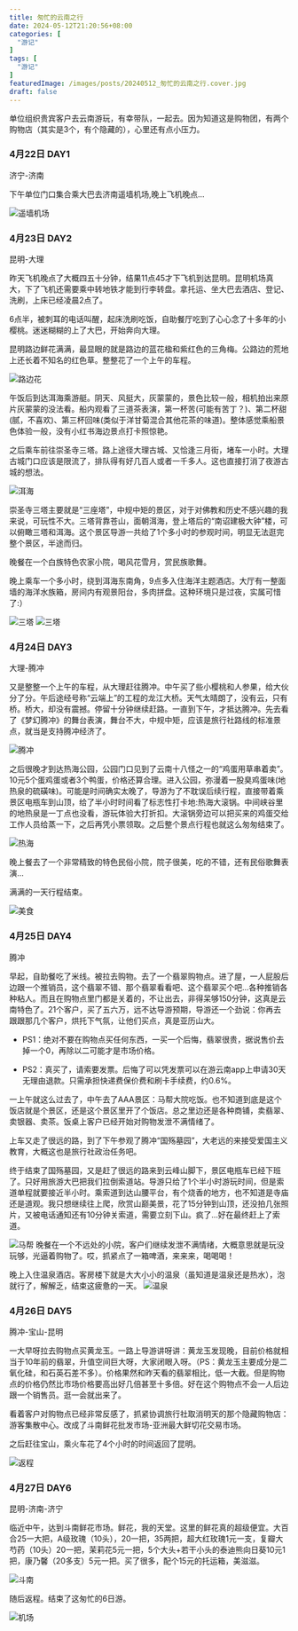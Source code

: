 ```yaml
---
title: 匆忙的云南之行
date: 2024-05-12T21:20:56+08:00
categories: [
  "游记"
]
tags: [
  "游记"
]
featuredImage: /images/posts/20240512_匆忙的云南之行.cover.jpg
draft: false
---
```


单位组织贵宾客户去云南游玩，有幸带队，一起去。因为知道这是购物团，有两个购物店（其实是3个，有个隐藏的），心里还有点小压力。
### 4月22日 DAY1
济宁-济南

下午单位门口集合乘大巴去济南遥墙机场,晚上飞机晚点...

![遥墙机场](/images/posts/20240512_匆忙的云南之行.day1.机场.jpg)


### 4月23日 DAY2
昆明-大理

昨天飞机晚点了大概四五十分钟，结果11点45才下飞机到达昆明。昆明机场真大，下了飞机还需要乘中转地铁才能到行李转盘。拿托运、坐大巴去酒店、登记、洗刷，上床已经凌晨2点了。

6点半，被刺耳的电话叫醒，起床洗刷吃饭，自助餐厅吃到了心心念了十多年的小樱桃。迷迷糊糊的上了大巴，开始奔向大理。

昆明路边鲜花满满，最显眼的就是路边的蓝花楹和紫红色的三角梅。公路边的荒地上还长着不知名的红色草。整整花了一个上午的车程。

![路边花](/images/posts/20240512_匆忙的云南之行.day2.路边花.jpg)

午饭后到达洱海乘游艇。阴天、风挺大，灰蒙蒙的，景色比较一般，相机拍出来原片灰蒙蒙的没法看。船内观看了三道茶表演，第一杯苦(可能有苦丁？)、第二杯甜(腻，不喜欢)、第三杯回味(类似于洋甘菊混合其他花茶的味道)。整体感觉乘船景色体验一般，没有小红书海边景点打卡照惊艳。

之后乘车前往崇圣寺三塔。路上途径大理古城、又恰逢三月街，堵车一小时。大理古城门口应该是限流了，排队得有好几百人或者一千多人。这也直接打消了夜游古城的想法。

![洱海](/images/posts/20240512_匆忙的云南之行.day2.洱海.jpg)

崇圣寺三塔主要就是“三座塔”，中规中矩的景区，对于对佛教和历史不感兴趣的我来说，可玩性不大。三塔背靠苍山，面朝洱海，登上塔后的“南诏建极大钟”楼，可以俯瞰三塔和洱海。这个景区导游一共给了1个多小时的参观时间，明显无法逛完整个景区，半途而归。

晚餐在一个白族特色农家小院，喝风花雪月，赏民族歌舞。

晚上乘车一个多小时，绕到洱海东南角，9点多入住海洋主题酒店。大厅有一整面墙的海洋水族箱，房间内有观景阳台，多肉拼盘。这种环境只是过夜，实属可惜了:）

![三塔](/images/posts/20240512_匆忙的云南之行.day2.三塔.jpg)
![三塔](/images/posts/20240512_匆忙的云南之行.day2.吃住.jpg)
### 4月24日 DAY3
大理-腾冲

又是整整一个上午的车程，从大理赶往腾冲。中午买了些小樱桃和人参果，给大伙分了分。午后途经号称“云端上”的工程的龙江大桥。天气太晴朗了，没有云，只有桥。桥大，却没有震撼。停留十分钟继续赶路。一直到下午，才抵达腾冲。先去看了《梦幻腾冲》的舞台表演，舞台不大，中规中矩，应该是旅行社路线的标准景点，就当是支持腾冲经济了。

![腾冲](/images/posts/20240512_匆忙的云南之行.day3.腾冲.jpg)

之后很晚才到达热海公园，公园门口见到了云南十八怪之一的“鸡蛋用草串着卖”。10元5个蛋鸡蛋或者3个鸭蛋，价格还算合理。进入公园，弥漫着一股臭鸡蛋味(地热泉的硫磺味)。可能是时间确实太晚了，导游为了不耽误后续行程，直接带着乘景区电瓶车到山顶，给了半小时时间看了标志性打卡地:热海大滚锅。中间峡谷里的地热泉是一丁点也没看，游玩体验大打折扣。大滚锅旁边可以把买来的鸡蛋交给工作人员给蒸一下，之后再凭小票领取。之后整个景点行程也就这么匆匆结束了。

![热海](/images/posts/20240512_匆忙的云南之行.day3.热海.jpg)

晚上餐去了一个非常精致的特色民俗小院，院子很美，吃的不错，还有民俗歌舞表演...

满满的一天行程结束。

![美食](/images/posts/20240512_匆忙的云南之行.day3.美食.jpg)

### 4月25日 DAY4
腾冲

早起，自助餐吃了米线。被拉去购物。去了一个翡翠购物点。进了屋，一人屁股后边跟一个推销员，这个翡翠不错、那个翡翠看看吧、这个翡翠买个吧...各种推销各种粘人。而且在购物点里门都是关着的，不让出去，非得呆够150分钟，这真是云南特色了。21个客户，买了五六万，远不达导游预期，导游还一个劲说：你再去跟跟那几个客户，烘托下气氛，让他们买点，真是亚历山大。

* PS1：绝对不要在购物点买任何东西，一买一个后悔，翡翠很贵，据说售价去掉一个0，再除以二可能才是市场价格。

* PS2：真买了，请索要发票。后悔了可以凭发票可以在游云南app上申请30天无理由退款。只需承担快递费保价费和刷卡手续费，约0.6%。

一上午就这么过去了，中午去了AAA景区：马帮大院吃饭。也不知道到底是这个饭店就是个景区，还是这个景区里开了个饭店。总之里边还是各种商铺，卖翡翠、卖银器、卖茶。饭桌上客户已经开始对购物发泄不满情绪了。

上车又走了很远的路，到了下午参观了腾冲“国殇墓园”，大老远的来接受爱国主义教育，大概这也是旅行社政治任务吧。

终于结束了国殇墓园，又是赶了很远的路来到云峰山脚下，景区电瓶车已经下班了。只好用旅游大巴把我们拉倒索道站。导游只给了1个半小时游玩时间，但是索道单程就要接近半小时。乘索道到达山腰平台，有个烧香的地方，也不知道是寺庙还是道观。我只想继续往上爬，欣赏山巅美景，花了15分钟到山顶，还没拍几张照片，又被电话通知还有10分钟关索道，需要立刻下山。疯了...好在最终赶上了索道。

![马帮](/images/posts/20240512_匆忙的云南之行.day4.马帮.jpg)
晚餐在一个不远处的小院，客户们继续发泄不满情绪，大概意思就是玩没玩够，光逼着购物了。哎，抓紧点了一箱啤酒，来来来，喝喝喝！

晚上入住温泉酒店。客房楼下就是大大小小的温泉（虽知道是温泉还是热水），泡就行了，解解乏，结束这疲惫的一天。
![温泉](/images/posts/20240512_匆忙的云南之行.day4.温泉.jpg)

### 4月26日 DAY5
腾冲-宝山-昆明

一大早呀拉去购物点买黄龙玉。一路上导游讲呀讲：黄龙玉发现晚，目前价格就相当于10年前的翡翠，升值空间巨大呀，大家闭眼入呀。（PS：黄龙玉主要成分是二氧化硅，和石英石差不多）。价格果然和昨天看的翡翠相比，低一大截。但是购物点的价格仍然比市场价格要高出好几倍甚至十多倍。好在这个购物点不会一人后边跟一个销售员。逛一会就出来了。

看着客户对购物点已经非常反感了，抓紧协调旅行社取消明天的那个隐藏购物店：游客集散中心。改成了斗南鲜花批发市场-亚洲最大鲜切花交易市场。

之后赶往宝山，乘火车花了4个小时的时间返回了昆明。

![返程](/images/posts/20240512_匆忙的云南之行.day5.返程.jpg)

### 4月27日 DAY6
昆明-济南-济宁

临近中午，达到斗南鲜花市场。鲜花，我的天堂。这里的鲜花真的超级便宜。大百合25一大把，A级玫瑰（10头），20一把，35两把，超大红玫瑰1元一支，复瓣大芍药（10头）20一把，茉莉花5元一把，5个大头+若干小头的泰迪熊向日葵10元1把，康乃馨（20多支）5元一把。买了很多，配个15元的托运箱，美滋滋。

![斗南](/images/posts/20240512_匆忙的云南之行.day6.斗南.jpg)

随后返程。结束了这匆忙的6日游。

![机场](/images/posts/20240512_匆忙的云南之行.day6.机场.jpg)


